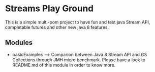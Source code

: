 # Streams Play Ground

This is a simple multi-pom project to have fun and test java Stream API, completable futures and other new java 8 features. 

## Modules
- basicExamples --> Comparion between Java 8  Stream API and GS Collections through JMH micro benchmark. Please have a look to README.md of this module in order to know more.

